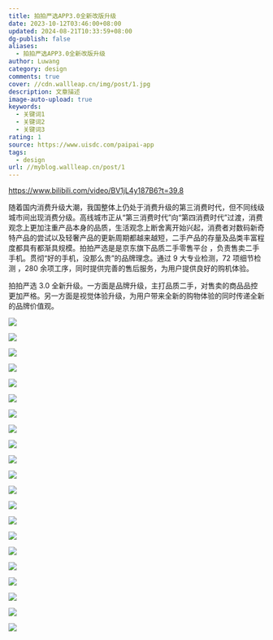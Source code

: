 ```yaml
---
title: 拍拍严选APP3.0全新改版升级
date: 2023-10-12T03:46:00+08:00
updated: 2024-08-21T10:33:59+08:00
dg-publish: false
aliases:
  - 拍拍严选APP3.0全新改版升级
author: Luwang
category: design
comments: true
cover: //cdn.wallleap.cn/img/post/1.jpg
description: 文章描述
image-auto-upload: true
keywords:
  - 关键词1
  - 关键词2
  - 关键词3
rating: 1
source: https://www.uisdc.com/paipai-app
tags:
  - design
url: //myblog.wallleap.cn/post/1
---
```


<https://www.bilibili.com/video/BV1jL4y187B6?t=39.8>

随着国内消费升级大潮，我国整体上仍处于消费升级的第三消费时代，但不同线级城市间出现消费分级。高线城市正从“第三消费时代”向“第四消费时代”过渡，消费观念上更加注重产品本身的品质，生活观念上断舍离开始兴起，消费者对数码新奇特产品的尝试以及轻奢产品的更新周期都越来越短，二手产品的存量及品类丰富程度都具有都渐具规模。拍拍严选是是京东旗下品质二手零售平台 ，负责售卖二手手机。贯彻“好的手机，没那么贵”的品牌理念。通过 9 大专业检测，72 项细节检测 ，280 余项工序，同时提供完善的售后服务，为用户提供良好的购机体验。

拍拍严选 3.0 全新升级。一方面是品牌升级，主打品质二手，对售卖的商品品控更加严格。另一方面是视觉体验升级，为用户带来全新的购物体验的同时传递全新的品牌价值观。

![](https://cdn.wallleap.cn/img/pic/illustration/202310121547182.png)

![](https://cdn.wallleap.cn/img/pic/illustration/202310121547959.png)

![](https://cdn.wallleap.cn/img/pic/illustration/202310121547283.gif)

![](https://cdn.wallleap.cn/img/pic/illustration/202310121548927.png)

![](https://cdn.wallleap.cn/img/pic/illustration/202310121549617.gif)

![](https://cdn.wallleap.cn/img/pic/illustration/202310121549810.png)

![](https://cdn.wallleap.cn/img/pic/illustration/202310121549569.png)

![](https://cdn.wallleap.cn/img/pic/illustration/202310121550799.png)

![](https://cdn.wallleap.cn/img/pic/illustration/202310121550794.png)

![](https://cdn.wallleap.cn/img/pic/illustration/202310121551866.png)

![](https://cdn.wallleap.cn/img/pic/illustration/202310121551127.png)

![](https://cdn.wallleap.cn/img/pic/illustration/202310121552386.gif)

![](https://cdn.wallleap.cn/img/pic/illustration/202310121552131.png)

![](https://cdn.wallleap.cn/img/pic/illustration/202310121552857.png)

![](https://cdn.wallleap.cn/img/pic/illustration/202310121553890.png)

![](https://cdn.wallleap.cn/img/pic/illustration/202310121553601.png)

![](https://cdn.wallleap.cn/img/pic/illustration/202310121553509.png)

![](https://cdn.wallleap.cn/img/pic/illustration/202310121554019.png)

![](https://cdn.wallleap.cn/img/pic/illustration/202310121554986.png)

![](https://cdn.wallleap.cn/img/pic/illustration/202310121554609.png)

![](https://cdn.wallleap.cn/img/pic/illustration/202310121554275.png)
